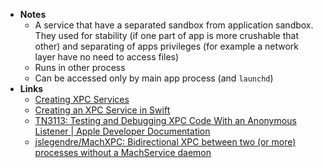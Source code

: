 - **Notes**
	- A service that have a separated sandbox from application sandbox. They used for stability (if one part of app is more crushable that other) and separating of apps privileges (for example a network layer have no need to access files)
	- Runs in other process
	- Can be accessed only by main app process (and `launchd`)
- **Links**
	- [Creating XPC Services](https://developer.apple.com/library/archive/documentation/MacOSX/Conceptual/BPSystemStartup/Chapters/CreatingXPCServices.html#//apple_ref/doc/uid/10000172i-SW6-SW1/)
	- [Creating an XPC Service in Swift](https://matthewminer.com/2018/08/25/creating-an-xpc-service-in-swift.html)
	- [TN3113: Testing and Debugging XPC Code With an Anonymous Listener | Apple Developer Documentation](https://developer.apple.com/documentation/dts-technotes/tn3113-testing-xpc-code-with-an-anonymous-listener)
	- [jslegendre/MachXPC: Bidirectional XPC between two (or more) processes without a MachService daemon](https://github.com/jslegendre/MachXPC)
